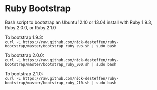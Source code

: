 Ruby Bootstrap
==============

Bash script to bootstrap an Ubuntu 12.10 or 13.04 install with Ruby 1.9.3, Ruby 2.0.0, or Ruby 2.1.0

To bootstrap 1.9.3:  
`curl -L https://raw.github.com/nick-desteffen/ruby-bootstrap/master/bootstrap_ruby_193.sh | sudo bash`  
  
To bootstrap 2.0.0:  
`curl -L https://raw.github.com/nick-desteffen/ruby-bootstrap/master/bootstrap_ruby_200.sh | sudo bash`  

To bootstrap 2.1.0:  
`curl -L https://raw.github.com/nick-desteffen/ruby-bootstrap/master/bootstrap_ruby_210.sh | sudo bash`  
